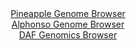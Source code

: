<div id="Pineapple_Genome_Browser" align="center">
  <a href="https://igv.org/app/?sessionURL=blob:zZJda9swFIb_i6BlA8eW5XzZEEbSJmtpurVpU9OUYk5s2RaVJVdS4iYh_31q2djNCs3FxsAX8kG23vfRs0NrqjSTAkWIuH7H9X3kIF3K5gaqmtNvUFGNohy4pg5SNKeKipSiaIdy0Abms6n9sjSm1pHnMVO3KhCFdHXgQgVbKaDRbior70RyDkupwEilvZGCtfRYsW41dAl17dqzA7fjZWDAA16XUmjp1VQUSWP_l_waJQUVsqJJteKGvQVIbB6bMXNz.DKMb4ZpSrW.oJvzbDC8OB_eBeP54mv3ZDH_fhbPu_HxDSsEmJWigyMyalSQN6fjcrTp9UczteDiZUHPj8iEkPuj4PR4_FIzRfXA7_n9LulhElo4TGT05X_qbR92YHftTzfydvp0GZ5RW3emr8qN6aiyGWGp32m.dxCX6cragNJS9SIfOwHuOh3Sbb0u_b6D8SsfJRmKHh4dZBSkT3b7ww6ZTW2dQZo.r970cZBUGVUoaoUY9_wwJJ12r43D0N87O7RS_O_Bncxnoe0zJKSb5IwbK3SWaFFrF4Rw12nuFtsDaU4aUoKQiwzu9UhOfD7XcSZnfbCK4T_RDLAlYA9_u0Jb9SOZ_ol5HwnimuWhul1eTsN2tgzFrYjvr8d83B5ebbcxre.u38VzGJpcqgqM3W8n9vWnb2tQDISxgzXTbMk4M5vYUpQNinwSWG1RKrm0HiJVLD9hBzt.B3_.rWewf9z_AA--">Pineapple Genome Browser</a>
</div>
<div id="Alphonso_Genome_Browser" align="center">
  <a href="https://igv.org/app/?sessionURL=blob:zZJbb9owGIb_iyWqTQo5OCQhkdAUWGkpPbPAoKoiJ3GC28RObRMKiP8.F23azSqVi02TfGF_8uH9Hj870GAuCKMgAFC3HN2ygAbEkq0nqKpLfI0qLECQo1JgDXCcY45pikGwAzkSEkX3l.rkUspaBIZBZN2uEC2YLmwdVWjLKFoLPWWVMWBliRLGkWRcGH2OGmaQommvcYLqWldv27pjZEgiA5X1klHBjBrTIl6r..JfpbjAlFU4rlalJIcAscqjMmZ6jr6Es0mYpliIMd6Msl44HoVT.zRanLmDRXRzPovc2cmEFBTJFce9c6e4qvh43IJ98jQYOglzn0iyGdTf8_KuZX89OX2tCceiZ3lW1_VMq_uGhtAMv_5PXatBjux8ctEpCpkRP3SjCa3cF171mygkk857fe81ULJ0pUwA6ZJ7gWVqtulqDnTbb1Orq5mmr.hwRkDw8KgByVH6rLY_7IDc1MoXIPDL6qCOBhjPMAdB2zdNz_J96HS8jun71l7bgRUv_x7aYXTveyYMIXTjnJRSyZzFgtZCR5TqTZrrxfZIlp2LRtwshnAknkNl0nN.9zKdOhvizzstOJz_kSdUDNTzhy9UzX4k1T8x7yNBdJkcq9toa1N3dDb0599ub7vw6jpj2YV3lnN4.i6e49DkjFdIqv2qopY_jWsQJ4hKVWiIIAkpidzMFEW2BoEFbSUuSFnJlImAF8knUzM1yzE__xbU3j_ufwA-">Alphonso Genome Browser</a>
</div>


<div id="DAF_Genomics_Browser" align="center">
  <a href="https://ink-blot.github.io/?sessionURL=blob:tZFra9swFIb_i6D95Kvs2LUhDGdLtqxpxhLcsJQSTuzjWKtteZKcNA357xNex2CjjEEHkpA4l_fVeU5kj0Iy3pCYUMsdWK5LDCJLflhC3VY4hxoliQuoJBpEYIECmwxJfCIFSAXpYqYrS6VaGdt2DoW5w4bXLJOW9CxoTck7VaJONakFNTzxBg7SynitkxXYULUlbyS3IctQStOxW2x2mwPo42ds07fETd1VivWqG21CG8utArRb1uT4.Bcj_0FZL_YmWS2Tvv4aj9N8mFxPk1tvnK7fB2_X6acPqzRYXS7ZrgHVCRzuH4LJdjb2xP5ppqbw5eh_vaAjtlaiuL258N5djh9bJlAO3dC9CmjoeBE5G6TiWachkKwUbuz6RkivDOr75vPVGwR6CoIzEt_dG0QJyB50.t2JqGOrURGJ37qemkG4yFGQ2IwcJ3SjiA780HeiyD0bJ9KJ6pVZTtJFFDo0oTSwtlBr_YJV_QC10J_B1wL5W2e9_xWU3PK1PBY42c4PKyZGn_fOx3ARzLOR8wImg7z4rYKLGpQO_Xg.Q4FKq9XYqF9UvPP9.Ts-">DAF Genomics Browser</a>
</div>
